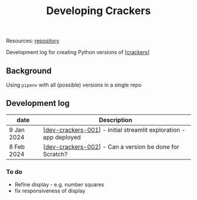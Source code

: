 ﻿---
backlinks:
- title: Python
  url: /memex/sense/Python/python.html
- title: CASA Gallery
  url: /memex/sense/CASA/casa-gallery.html
tags: teaching, teaching-digital-technologies, teaching-mathematics, python
title: Developing Crackers
type: note
---
Resources: [repository](https://github.com/djplaner/crackers)

Development log for creating Python versions of [[crackers]]

## Background

Using `pipenv` with all (possible) versions in a single repo

## Development log

| date | Description |
| --- | --- |
| 9 Jan 2024 | [[dev-crackers-001]] - initial streamlit exploration - app deployed |
| 8 Feb 2024 | [[dev-crackers-002]] - Can a version be done for Scratch? |

### To do

- Refine display - e.g. number squares
- fix responsiveness of display

[//begin]: # "Autogenerated link references for markdown compatibility"
[crackers]: ../Teaching/Mathematics/crackers "Crackers"
[dev-crackers-001]: dev-crackers-001 "Crackers - dev log 1"
[dev-crackers-002]: dev-crackers-002 "Developing Crackers - log 2 - Scratch"
[//end]: # "Autogenerated link references"